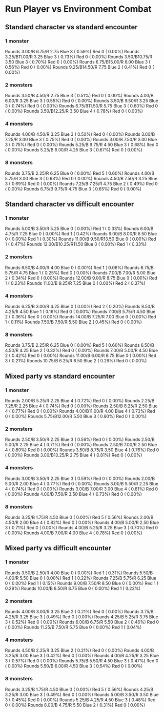 # Run Player vs Environment Combat

## Standard character vs standard encounter

### 1 monster
Rounds  3.00/B 6.75/R 2.75 Blue 3 ( 0.59%) Red 0 ( 0.00%)
Rounds  3.25/B11.00/R 3.25 Blue 3 ( 0.73%) Red 0 ( 0.00%)
Rounds  3.50/B10.75/R 3.50 Blue 3 ( 0.70%) Red 0 ( 0.00%)
Rounds  6.75/B15.00/R 6.00 Blue 3 ( 0.56%) Red 0 ( 0.00%)
Rounds  9.25/B14.50/R 7.75 Blue 2 ( 0.41%) Red 0 ( 0.00%)

### 2 monsters
Rounds  3.50/B 4.50/R 2.75 Blue 3 ( 0.51%) Red 0 ( 0.00%)
Rounds  4.00/B 6.00/R 3.25 Blue 3 ( 0.55%) Red 0 ( 0.00%)
Rounds  3.50/B 9.50/R 3.25 Blue 3 ( 0.74%) Red 0 ( 0.00%)
Rounds  6.75/B11.50/R 5.75 Blue 3 ( 0.60%) Red 0 ( 0.00%)
Rounds  3.50/B12.25/R 3.50 Blue 4 ( 0.78%) Red 0 ( 0.00%)

### 4 monsters
Rounds  4.00/B 4.50/R 3.25 Blue 3 ( 0.50%) Red 0 ( 0.00%)
Rounds  3.00/B 7.25/R 3.00 Blue 3 ( 0.75%) Red 0 ( 0.00%)
Rounds  3.00/B 7.50/R 3.00 Blue 3 ( 0.75%) Red 0 ( 0.00%)
Rounds  5.25/B 9.75/R 4.50 Blue 3 ( 0.68%) Red 0 ( 0.00%)
Rounds  5.25/B 9.00/R 4.25 Blue 3 ( 0.67%) Red 0 ( 0.00%)

### 8 monsters
Rounds  3.75/B 2.25/R 6.25 Blue 0 ( 0.00%) Red 5 ( 0.60%)
Rounds  4.00/B 5.75/R 3.00 Blue 3 ( 0.63%) Red 0 ( 0.00%)
Rounds  4.50/B 7.50/R 3.25 Blue 3 ( 0.69%) Red 0 ( 0.00%)
Rounds  7.25/B 7.25/R 4.75 Blue 2 ( 0.49%) Red 0 ( 0.00%)
Rounds  6.75/B 9.75/R 4.75 Blue 3 ( 0.65%) Red 0 ( 0.00%)
            

## Standard character vs difficult encounter

### 1 monster
Rounds  5.00/B 3.50/R 5.25 Blue 0 ( 0.00%) Red 1 ( 0.33%)
Rounds  6.00/B 4.75/R 7.25 Blue 0 ( 0.00%) Red 1 ( 0.42%)
Rounds  9.00/B 8.00/R 8.50 Blue 0 ( 0.00%) Red 1 ( 0.30%)
Rounds 11.00/B 9.50/R13.50 Blue 0 ( 0.00%) Red 1 ( 0.47%)
Rounds 12.00/B10.25/R11.50 Blue 0 ( 0.00%) Red 1 ( 0.33%)

### 2 monsters
Rounds  6.50/B 4.00/R 4.00 Blue 0 ( 0.00%) Red 1 ( 0.06%)
Rounds  6.75/B 5.75/R 4.75 Blue 1 ( 0.25%) Red 0 ( 0.00%)
Rounds  7.00/B 7.00/R 5.00 Blue 2 ( 0.34%) Red 0 ( 0.00%)
Rounds 12.00/B 9.00/R 8.75 Blue 0 ( 0.00%) Red 1 ( 0.23%)
Rounds 11.00/B 9.25/R 7.25 Blue 0 ( 0.00%) Red 2 ( 0.37%)

### 4 monsters
Rounds  6.25/B 3.00/R 4.25 Blue 0 ( 0.00%) Red 2 ( 0.20%)
Rounds  8.50/B 4.25/R 4.50 Blue 1 ( 0.16%) Red 0 ( 0.00%)
Rounds  7.00/B 5.75/R 4.50 Blue 2 ( 0.36%) Red 0 ( 0.00%)
Rounds 14.00/B 7.25/R 7.00 Blue 0 ( 0.00%) Red 1 ( 0.11%)
Rounds  7.50/B 7.50/R 5.50 Blue 2 ( 0.45%) Red 0 ( 0.00%)

### 8 monsters
Rounds  3.75/B 2.25/R 6.25 Blue 0 ( 0.00%) Red 5 ( 0.60%)
Rounds  6.50/B 4.50/R 4.25 Blue 2 ( 0.32%) Red 0 ( 0.00%)
Rounds  7.00/B 5.00/R 4.50 Blue 2 ( 0.42%) Red 0 ( 0.00%)
Rounds 11.00/B 6.00/R 6.75 Blue 0 ( 0.00%) Red 3 ( 0.21%)
Rounds 10.75/B 6.25/R 6.50 Blue 2 ( 0.26%) Red 0 ( 0.00%)
            

## Mixed party vs standard encounter

### 1 monster
Rounds  2.00/B 5.25/R 2.25 Blue 4 ( 0.72%) Red 0 ( 0.00%)
Rounds  2.25/B 7.25/R 2.25 Blue 4 ( 0.74%) Red 0 ( 0.00%)
Rounds  2.50/B 8.25/R 2.50 Blue 4 ( 0.77%) Red 0 ( 0.00%)
Rounds  4.00/B11.00/R 4.00 Blue 4 ( 0.73%) Red 0 ( 0.00%)
Rounds  5.75/B12.00/R 5.50 Blue 3 ( 0.60%) Red 0 ( 0.00%)

### 2 monsters
Rounds  2.50/B 3.50/R 2.25 Blue 3 ( 0.56%) Red 0 ( 0.00%)
Rounds  2.50/B 5.00/R 2.25 Blue 4 ( 0.71%) Red 0 ( 0.00%)
Rounds  2.50/B 7.00/R 2.50 Blue 4 ( 0.80%) Red 0 ( 0.00%)
Rounds  3.50/B 8.75/R 3.50 Blue 4 ( 0.76%) Red 0 ( 0.00%)
Rounds  3.00/B10.25/R 2.75 Blue 4 ( 0.81%) Red 0 ( 0.00%)

### 4 monsters
Rounds  3.00/B 3.50/R 2.25 Blue 3 ( 0.59%) Red 0 ( 0.00%)
Rounds  2.00/B 5.00/R 2.00 Blue 4 ( 0.77%) Red 0 ( 0.00%)
Rounds  3.00/B 5.50/R 2.25 Blue 4 ( 0.74%) Red 0 ( 0.00%)
Rounds  3.00/B 7.00/R 3.00 Blue 4 ( 0.81%) Red 0 ( 0.00%)
Rounds  4.00/B 7.50/R 3.50 Blue 4 ( 0.73%) Red 0 ( 0.00%)

### 8 monsters
Rounds  3.25/B 1.75/R 4.50 Blue 0 ( 0.00%) Red 5 ( 0.56%)
Rounds  2.00/B 4.50/R 2.00 Blue 4 ( 0.82%) Red 0 ( 0.00%)
Rounds  4.00/B 5.00/R 2.50 Blue 3 ( 0.71%) Red 0 ( 0.00%)
Rounds  4.00/B 5.25/R 3.25 Blue 3 ( 0.70%) Red 0 ( 0.00%)
Rounds  4.00/B 7.00/R 4.00 Blue 4 ( 0.78%) Red 0 ( 0.00%)
            

## Mixed party vs difficult encounter

### 1 monster
Rounds  3.50/B 2.50/R 4.00 Blue 0 ( 0.00%) Red 1 ( 0.31%)
Rounds  5.50/B 4.00/R 5.50 Blue 0 ( 0.00%) Red 1 ( 0.22%)
Rounds  7.25/B 5.75/R 6.25 Blue 0 ( 0.00%) Red 1 ( 0.15%)
Rounds  9.00/B 7.50/R 8.50 Blue 0 ( 0.00%) Red 1 ( 0.29%)
Rounds 10.00/B 8.50/R 8.75 Blue 0 ( 0.00%) Red 1 ( 0.22%)

### 2 monsters
Rounds  4.00/B 3.00/R 3.25 Blue 2 ( 0.21%) Red 0 ( 0.00%)
Rounds  3.75/B 4.25/R 3.25 Blue 3 ( 0.49%) Red 0 ( 0.00%)
Rounds  4.25/B 5.25/R 3.75 Blue 3 ( 0.52%) Red 0 ( 0.00%)
Rounds  6.00/B 6.75/R 5.50 Blue 2 ( 0.46%) Red 0 ( 0.00%)
Rounds 11.25/B 7.50/R 5.75 Blue 0 ( 0.00%) Red 1 ( 0.04%)

### 4 monsters
Rounds  4.50/B 2.25/R 3.25 Blue 2 ( 0.21%) Red 0 ( 0.00%)
Rounds  4.00/B 3.25/R 3.00 Blue 3 ( 0.42%) Red 0 ( 0.00%)
Rounds  4.00/B 4.25/R 3.25 Blue 3 ( 0.57%) Red 0 ( 0.00%)
Rounds  5.75/B 5.50/R 4.50 Blue 3 ( 0.47%) Red 0 ( 0.00%)
Rounds  5.50/B 6.00/R 4.50 Blue 3 ( 0.54%) Red 0 ( 0.00%)

### 8 monsters
Rounds  3.25/B 1.75/R 4.50 Blue 0 ( 0.00%) Red 5 ( 0.56%)
Rounds  4.25/B 3.25/R 3.00 Blue 3 ( 0.49%) Red 0 ( 0.00%)
Rounds  5.00/B 3.50/R 3.50 Blue 3 ( 0.45%) Red 0 ( 0.00%)
Rounds  5.25/B 4.25/R 4.50 Blue 3 ( 0.48%) Red 0 ( 0.00%)
Rounds  8.00/B 4.75/R 5.50 Blue 2 ( 0.31%) Red 0 ( 0.00%)
